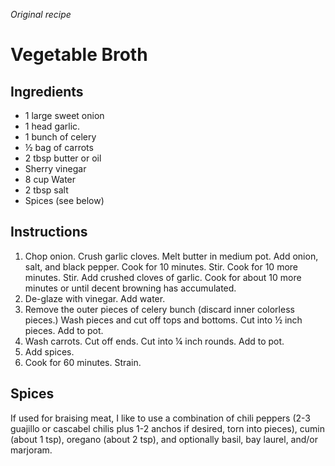 *Original recipe*

# Vegetable Broth

## Ingredients
 - 1 large sweet onion
 - 1 head garlic.
 - 1 bunch of celery
 - ½ bag of carrots
 - 2 tbsp butter or oil
 - Sherry vinegar
 - 8 cup Water
 - 2 tbsp salt
 - Spices (see below)

## Instructions

 1. Chop onion. Crush garlic cloves. Melt butter in medium pot. Add onion, salt, and black pepper. Cook for 10 minutes. Stir. Cook for 10 more minutes. Stir. Add crushed cloves of garlic. Cook for about 10 more minutes or until decent browning has accumulated.
 2. De-glaze with vinegar. Add water.
 3. Remove the outer pieces of celery bunch (discard inner colorless pieces.) Wash pieces and cut off tops and bottoms. Cut into ½ inch pieces. Add to pot.
 4. Wash carrots. Cut off ends. Cut into ¼ inch rounds. Add to pot.
 5. Add spices.
 6. Cook for 60 minutes. Strain.

## Spices

If used for braising meat, I like to use a combination of chili peppers (2-3 guajillo or cascabel chilis plus 1-2 anchos if desired, torn into pieces), cumin (about 1 tsp), oregano (about 2 tsp), and optionally basil, bay laurel, and/or marjoram.
